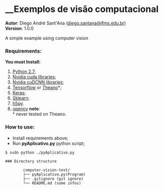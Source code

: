 # __Exemplos de visão computacional  
__Autor__: Diego André Sant'Ana (diego.santana@ifms.edu.br)  
__Version__: 1.0.0  

A simple example using computer vision 

### Requirements:
__You must Install:__  

1. [Python 2.7](https://www.python.org/downloads/);
2. [Nvidia cuda libraries](https://developer.nvidia.com/cuda-downloads);
3. [Nvidia cuDCNN libraries](https://developer.nvidia.com/cudnn);
4. [Tensorflow](https://www.tensorflow.org/install/) or [Theano](http://deeplearning.net/software/theano/install.html)\*;
5. [Keras](https://keras.io/#installation);
6. [Sklearn](http://scikit-learn.org/stable/);
7. [h5py](http://www.h5py.org/).
8. [opencv](https://opencv.org/)
**note**:  
\* never tested on Theano.

### How to use:
- Install requirements above;
- Run __pyAplicativo.py__ python script;
```
$ sudo python ./pyAplicativo.py  
 
### Directory structure

        computer-vision-test/   
        ├── pyAplicativo.py(Program)  
        ├── .gitignore (git ignore)  
        └── README.md (some infos)  
